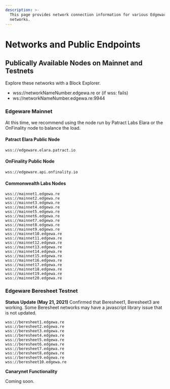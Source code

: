 ```yaml
---
description: >-
  This page provides network connection information for various Edgeware
  networks.
---
```


# Networks and Public Endpoints

## Publically Available Nodes on Mainnet and Testnets

Explore these networks with a Block Explorer.

* wss://networkNameNumber.edgewa.re or \(if wss: fails\)
* ws://networkNameNumber.edgewa.re:9944

### Edgeware Mainnet

At this time, we recommend using the node run by Patract Labs Elara or the OnFinality node to balance the load.

#### Patract Elara Public Node

```text
wss://edgeware.elara.patract.io
```

#### OnFinality Public Node

```text
wss://edgeware.api.onfinality.io
```

#### Commonwealth Labs Nodes

```text
wss://mainnet1.edgewa.re
wss://mainnet2.edgewa.re
wss://mainnet3.edgewa.re
wss://mainnet4.edgewa.re
wss://mainnet5.edgewa.re
wss://mainnet6.edgewa.re
wss://mainnet7.edgewa.re
wss://mainnet8.edgewa.re
wss://mainnet9.edgewa.re
wss://mainnet10.edgewa.re
wss://mainnet11.edgewa.re
wss://mainnet12.edgewa.re
wss://mainnet13.edgewa.re
wss://mainnet14.edgewa.re
wss://mainnet15.edgewa.re
wss://mainnet16.edgewa.re
wss://mainnet17.edgewa.re
wss://mainnet18.edgewa.re
wss://mainnet19.edgewa.re
wss://mainnet20.edgewa.re
```

### Edgeware Beresheet Testnet

**Status Update \(May 21, 2021\)** Confirmed that Beresheet1, Beresheet3 are working. Some Beresheet networks may have a javascript library issue that is not updated.

```text
wss://beresheet1.edgewa.re
wss://beresheet2.edgewa.re
wss://beresheet3.edgewa.re
wss://beresheet4.edgewa.re
wss://beresheet5.edgewa.re
wss://beresheet6.edgewa.re
wss://beresheet7.edgewa.re
wss://beresheet8.edgewa.re
wss://beresheet9.edgewa.re
wss://beresheet10.edgewa.re
```

**Canarynet Functionality**

Coming soon.

